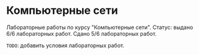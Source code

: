# Компьютерные сети
Лабораторные работы по курсу "Компьютерные сети". 
Статус: выдано 6/6 лабораторных работ. Сдано 5/6 лабораторных работ.

```TODO```: добавить условия лабораторных работ. 